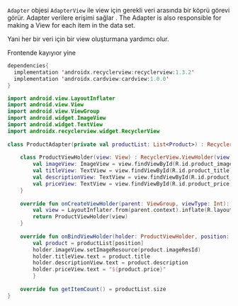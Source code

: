 `Adapter` objesi `AdapterView` ile view için gerekli veri arasında bir köprü görevi görür.  Adapter verilere erişimi sağlar . The Adapter is also responsible for making a View for each item in the data set.

Yani her bir veri için bir view oluşturmana yardımcı olur. 

Frontende kayıyıor yine

```kotlin
dependencies{  
  implementation 'androidx.recyclerview:recyclerview:1.3.2'    
  implementation 'androidx.cardview:cardview:1.0.0'  
}
```


```kotlin
import android.view.LayoutInflater  
import android.view.View  
import android.view.ViewGroup  
import android.widget.ImageView  
import android.widget.TextView  
import androidx.recyclerview.widget.RecyclerView  
  
class ProductAdapter(private val productList: List<Product>) : RecyclerView.Adapter<ProductAdapter.ProductViewHolder>() {  
  
    class ProductViewHolder(view: View) : RecyclerView.ViewHolder(view) {  
        val imageView: ImageView = view.findViewById(R.id.product_image)  
        val titleView: TextView = view.findViewById(R.id.product_title)  
        val descriptionView: TextView = view.findViewById(R.id.product_description)  
        val priceView: TextView = view.findViewById(R.id.product_price)  
    }  
  
    override fun onCreateViewHolder(parent: ViewGroup, viewType: Int): ProductViewHolder {  
        val view = LayoutInflater.from(parent.context).inflate(R.layout.item_product, parent, false)  
        return ProductViewHolder(view)  
    }  
  
    override fun onBindViewHolder(holder: ProductViewHolder, position: Int) {  
        val product = productList[position]  
        holder.imageView.setImageResource(product.imageResId)  
        holder.titleView.text = product.title  
        holder.descriptionView.text = product.description  
        holder.priceView.text = "${product.price}"  
        }  
  
    override fun getItemCount() = productList.size  
}
```